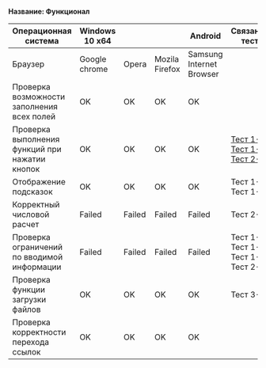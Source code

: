 **Название: Функционал**

**Операционная система** | **Windows 10 x64** | | | Android | Связанные тесты | Комментарии 
--- | --- | --- | --- | --- | --- | ---
Браузер | Google chrome | Opera | Mozila Firefox | Samsung Internet Browser | |
Проверка возможности заполнения всех полей | OK |OK | OK | OK | |
Проверка выполнения функций при нажатии кнопок | OK |OK | OK | OK | [Тест 1-1](https://github.com/masteroff/Test-case-nalozhka/blob/main/case_create_a_deal%201-1.md), [Тест 1-2](https://github.com/masteroff/Test-case-nalozhka/blob/main/case_create_a_deal%201-2.md), [Тест 2-3](https://github.com/masteroff/Test-case-nalozhka/blob/main/case_create_a_deal%202-3.md) |
Отображение подсказок | OK |OK | OK | OK | Тест 1-3, Тест 1-4 |
Корректный числовой расчет | Failed |Failed | Failed | Failed | Тест 2-2 | Тест 1-6 провалился
Проверка ограничений по вводимой информации | Failed |Failed | Failed | Failed | Тест 1-5, Тест 1-7, Тест 1-8, Тест 2-2 |  Тест 3-1 провалился
Проверка функции загрузки файлов | OK |OK | OK | OK | Тест 3-2 | 
Проверка корректности перехода ссылок | OK |OK | OK | OK | | 
